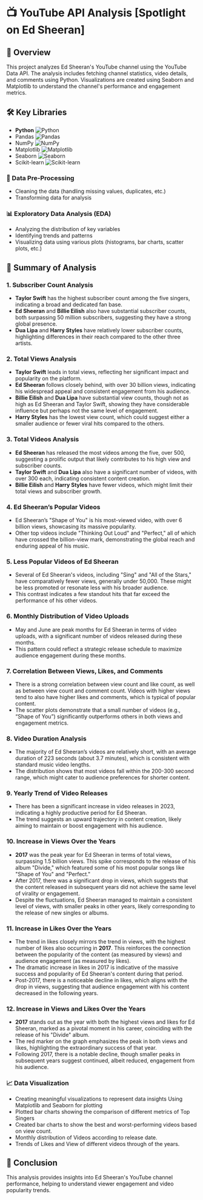 # 📺 YouTube API Analysis  [Spotlight on Ed Sheeran]

## 📖 Overview
This project analyzes Ed Sheeran's YouTube channel using the YouTube Data API. The analysis includes fetching channel statistics, video details, and comments using Python. Visualizations are created using Seaborn and Matplotlib to understand the channel's performance and engagement metrics.

## 🛠 Key Libraries
  - **Python** ![Python](https://img.shields.io/badge/-Python-3776AB?style=flat-square&logo=python&logoColor=white)
  - Pandas ![Pandas](https://img.shields.io/badge/-Pandas-150458?style=flat-square&logo=pandas&logoColor=white)
  - NumPy ![NumPy](https://img.shields.io/badge/-NumPy-013243?style=flat-square&logo=numpy&logoColor=white)
  - Matplotlib ![Matplotlib](https://img.shields.io/badge/-Matplotlib-013243?style=flat-square&logo=matplotlib&logoColor=white)
  - Seaborn ![Seaborn](https://img.shields.io/badge/-Seaborn-3776AB?style=flat-square&logo=python&logoColor=white)
  - Scikit-learn ![Scikit-learn](https://img.shields.io/badge/-Scikit%20Learn-F7931E?style=flat-square&logo=scikit-learn&logoColor=white)

### 🔄 Data Pre-Processing
- Cleaning the data (handling missing values, duplicates, etc.)
- Transforming data for analysis

### 📊 Exploratory Data Analysis (EDA)
- Analyzing the distribution of key variables
- Identifying trends and patterns
- Visualizing data using various plots (histograms, bar charts, scatter plots, etc.)
## 📝 Summary of Analysis
### 1. Subscriber Count Analysis
- **Taylor Swift** has the highest subscriber count among the five singers, indicating a broad and dedicated fan base.
- **Ed Sheeran** and **Billie Eilish** also have substantial subscriber counts, both surpassing 50 million subscribers, suggesting they have a strong global presence.
- **Dua Lipa** and **Harry Styles** have relatively lower subscriber counts, highlighting differences in their reach compared to the other three artists.

### 2. Total Views Analysis
- **Taylor Swift** leads in total views, reflecting her significant impact and popularity on the platform.
- **Ed Sheeran** follows closely behind, with over 30 billion views, indicating his widespread appeal and consistent engagement from his audience.
- **Billie Eilish** and **Dua Lipa** have substantial view counts, though not as high as Ed Sheeran and Taylor Swift, showing they have considerable influence but perhaps not the same level of engagement.
- **Harry Styles** has the lowest view count, which could suggest either a smaller audience or fewer viral hits compared to the others.

### 3. Total Videos Analysis
- **Ed Sheeran** has released the most videos among the five, over 500, suggesting a prolific output that likely contributes to his high view and subscriber counts.
- **Taylor Swift** and **Dua Lipa** also have a significant number of videos, with over 300 each, indicating consistent content creation.
- **Billie Eilish** and **Harry Styles** have fewer videos, which might limit their total views and subscriber growth.

### 4. Ed Sheeran’s Popular Videos
- Ed Sheeran’s "Shape of You" is his most-viewed video, with over 6 billion views, showcasing its massive popularity.
- Other top videos include "Thinking Out Loud" and "Perfect," all of which have crossed the billion-view mark, demonstrating the global reach and enduring appeal of his music.

### 5. Less Popular Videos of Ed Sheeran
- Several of Ed Sheeran's videos, including "Sing" and "All of the Stars," have comparatively fewer views, generally under 50,000. These might be less promoted or resonate less with his broader audience.
- This contrast indicates a few standout hits that far exceed the performance of his other videos.

### 6. Monthly Distribution of Video Uploads
- May and June are peak months for Ed Sheeran in terms of video uploads, with a significant number of videos released during these months.
- This pattern could reflect a strategic release schedule to maximize audience engagement during these months.

### 7. Correlation Between Views, Likes, and Comments
- There is a strong correlation between view count and like count, as well as between view count and comment count. Videos with higher views tend to also have higher likes and comments, which is typical of popular content.
- The scatter plots demonstrate that a small number of videos (e.g., “Shape of You”) significantly outperforms others in both views and engagement metrics.

### 8. Video Duration Analysis
- The majority of Ed Sheeran’s videos are relatively short, with an average duration of 223 seconds (about 3.7 minutes), which is consistent with standard music video lengths.
- The distribution shows that most videos fall within the 200-300 second range, which might cater to audience preferences for shorter content.

### 9. Yearly Trend of Video Releases
- There has been a significant increase in video releases in 2023, indicating a highly productive period for Ed Sheeran.
- The trend suggests an upward trajectory in content creation, likely aiming to maintain or boost engagement with his audience.

### 10. Increase in Views Over the Years
- **2017** was the peak year for Ed Sheeran in terms of total views, surpassing 1.5 billion views. This spike corresponds to the release of his album "Divide," which featured some of his most popular songs like "Shape of You" and "Perfect."
- After 2017, there was a significant drop in views, which suggests that the content released in subsequent years did not achieve the same level of virality or engagement.
- Despite the fluctuations, Ed Sheeran managed to maintain a consistent level of views, with smaller peaks in other years, likely corresponding to the release of new singles or albums.

### 11. Increase in Likes Over the Years
- The trend in likes closely mirrors the trend in views, with the highest number of likes also occurring in **2017**. This reinforces the connection between the popularity of the content (as measured by views) and audience engagement (as measured by likes).
- The dramatic increase in likes in 2017 is indicative of the massive success and popularity of Ed Sheeran's content during that period.
- Post-2017, there is a noticeable decline in likes, which aligns with the drop in views, suggesting that audience engagement with his content decreased in the following years.

### 12. Increase in Views and Likes Over the Years
- **2017** stands out as the year with both the highest views and likes for Ed Sheeran, marked as a pivotal moment in his career, coinciding with the release of his "Divide" album.
- The red marker on the graph emphasizes the peak in both views and likes, highlighting the extraordinary success of that year.
- Following 2017, there is a notable decline, though smaller peaks in subsequent years suggest continued, albeit reduced, engagement from his audience.

### 📈 Data Visualization
- Creating meaningful visualizations to represent data insights Using Matplotlib and Seaborn for plotting
- Plotted bar charts showing the comparison of different metrics of Top Singers
- Created bar charts to show the best and worst-performing videos based on view count.
- Monthly distribution of Videos according to release date.
- Trends of Likes and View of different videos through of the years.

## 📌 Conclusion
This analysis provides insights into Ed Sheeran's YouTube channel performance, helping to understand viewer engagement and video popularity trends.


